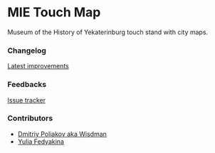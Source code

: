 # MIE Touch Map

Museum of the History of Yekaterinburg touch stand with city maps.

### Changelog

[Latest improvements](CHANGELOG.md)

### Feedbacks

[Issue tracker](https://github.com/Lit3D/mie-touch-map/issues)

### Contributors

- [Dmitriy Poliakov aka Wisdman](https://github.com/wisdman)
- [Yulia Fedyakina](https://github.com/saigach)
